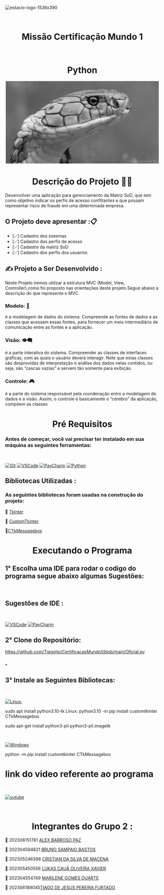 ![estacio-logo-1536x390](https://github.com/Tiagotjp/missao-certificacao-mundo1/assets/132152335/a291030e-11e3-4bbb-9fa5-c59039f7dd40)

</br>

### <h1 align="center">Missão Certificação Mundo 1 </h1></br>

### <h1 align="center">Python</h1>

<p align="center">
<img width="500px" src="src/assets/to_readme/gifs-de-cobras-1.gif">
</p>



### <h1 align="center">Descrição do Projeto 👨‍💻 </h1>
Desenvolver uma aplicação para gerenciamento da Matriz SoD, que tem como objetivo indicar os perfis de acesso
conflitantes e que possam representar risco de fraude em uma determinada empresa.

### <h2>O Projeto deve apresentar :📋</h2>

- [✅] Cadastro dos sistemas
- [✅] Cadastro dos perfis de acesso
- [✅] Cadastro da matriz SoD
- [✅] Cadastro dos perfis dos usuarios

### <h2>✍️ Projeto a Ser Desenvolvido :</h2>
Neste Projeto iremos utilizar a estrutura MVC (Model, View, Controller),como foi proposto nas orientações deste projeto.Segue abaixo a descrição do que representa o MVC.

<h3>Modelo: 📝</h3> é a modelagem de dados do sistema. Compreende as fontes de dados e as classes que acessam essas fontes, para fornecer um meio intermediário de comunicação entre as fontes e a aplicação.

<h3>Visão: 👁️‍🗨️</h3> é a parte interativa do sistema. Compreender as classes de interfaces gráficas, com as quais o usuário deverá interagir. Note que estas classes são desprovidas de interpretação e análise dos dados nelas contidos, ou seja, são “cascas vazias” e servem tão somente para exibição.

<h3>Controle: 🎮</h3> é a parte do sistema responsável pela coordenação entre a modelagem de dados e a visão. Assim, o controle é basicamente o “cérebro” da aplicação, compõem as classes 

</br>

### <h1 align="center">Pré Requisitos</h1>
<h3>Antes de começar, você vai precisar ter instalado em sua máquina as seguintes ferramentas:
</h3></br>

[![Git](https://img.shields.io/badge/GitHub-100000?style=for-the-badge&logo=github&logoColor=white)](https://git-scm.com) 
[![VSCode](https://img.shields.io/badge/Visual_Studio_Code-0078D4?style=for-the-badge&logo=visual%20studio%20code&logoColor=white)](https://code.visualstudio.com/)
[![PayCharm](https://img.shields.io/badge/PyCharm-000000.svg?&style=for-the-badge&logo=PyCharm&logoColor=white)](https://www.jetbrains.com/pycharm/download/?section=windows) 
[![Python](https://img.shields.io/badge/Python-14354C?style=for-the-badge&logo=python&logoColor=white)](https://www.python.org/)

### <h2> Bibliotecas Utilizadas : </h2>

<h3>As seguintes bibliotecas foram usadas na construção do projeto:
</h3>

📌 [Tkinter](https://docs.python.org/3/library/tkinter.html)

📌 [CustomTkinter](https://pypi.org/project/customtkinter/0.3/)

📌[CTkMessagebox]()

<h1 align="center"> Executando o Programa</h1>

### <h2> 1° Escolha uma IDE para rodar o codigo do programa segue abaixo algumas Sugestões: </h2>
</br>


### <h2>Sugestões de IDE : </h2>
</br>

[![VSCode](https://img.shields.io/badge/Visual_Studio_Code-0078D4?style=for-the-badge&logo=visual%20studio%20code&logoColor=white)](https://code.visualstudio.com/) 
[![PayCharm](https://img.shields.io/badge/PyCharm-000000.svg?&style=for-the-badge&logo=PyCharm&logoColor=white)](https://www.jetbrains.com/pycharm/download/?section=windows)</br>


### <h2> 2° Clone do Repositório: </h2>
https://github.com/Tiagotjp/CertificacaoMundo1/blob/main/Oficial.py


### - <h2> 3° Instale as Seguintes Bibliotecas: </h2></br>
[![Linux:](https://img.shields.io/badge/Linux-FCC624?style=for-the-badge&logo=linux&logoColor=black)]() 

sudo apt install python3.10-tk Linux: python3.10 -m pip install customtkinter CTkMessagebox 

sudo apt-get install python3-pil python3-pil.imagetk

</br>

[![Windows](https://img.shields.io/badge/Windows-0078D6?style=for-the-badge&logo=windows&logoColor=white)]()

python -m pip install customtkinter CTkMessagebox
</br>

### <h1>link do video referente ao programa</h1></br>
[![yutube](https://img.shields.io/badge/YouTube-FF0000?style=for-the-badge&logo=youtube&logoColor=white)]()

</br>

### <h1 align="center">Integrantes do Grupo 2 :</h1>

🔶 202306151781 [ALEX BARROSO PAZ]()

🔶 202304594821 [BRUNO SAMPAIO BASTOS]()

🔶 202305246398 [CRISTIAN DA SILVA DE MACENA]()

🔶 202305450556 [LUKAS CAUÃ OLIVEIRA XAVIER]()

🔶 202304554749 [MARILENE GOMES DUARTE]()

🔶 202306189045[TIAGO DE JESUS PEREIRA FURTADO](https://github.com/Tiagotjp)
</div>
